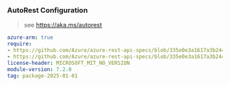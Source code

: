### AutoRest Configuration

> see https://aka.ms/autorest

``` yaml
azure-arm: true
require:
- https://github.com/Azure/azure-rest-api-specs/blob/335e0e3a1617a3b244bdd472e3ee2ba5d24344b3/specification/network/resource-manager/readme.md
- https://github.com/Azure/azure-rest-api-specs/blob/335e0e3a1617a3b244bdd472e3ee2ba5d24344b3/specification/network/resource-manager/readme.go.md
license-header: MICROSOFT_MIT_NO_VERSION
module-version: 7.2.0
tag: package-2025-01-01
```
